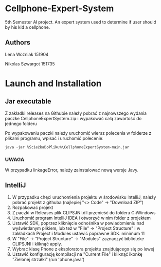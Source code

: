 # Cellphone-Expert-System
5th Semester AI project. An expert system used to determine if user should by his kid a cellphone.

## Authors

Lena Woźniak 151904

Nikolas Szwargot 151735

# Launch and Installation

## Jar executable

Z zakładki releases na Githubie należy pobrać z najnowszego wydania paczke CellphoneExpertSystem.zip i wypakować całą zawartość do jednego folderu

Po wypakowaniu paczki należy uruchomić wiersz polecenia w folderze z plikami programu, wpisać i uruchomić polecenie:

```
java -jar %ŚcieżkaDoPliku%\CellphoneExpertSystem-main.jar
```

### UWAGA

W przypadku linkageError, należy zainstalować nową wersje Javy.

## IntelliJ

1) W przypadku chęci uruchomienia projektu w środowisku IntelliJ, należy pobrać projekt z githuba (najlepiej "<> Code" -> "Download ZIP")
2) Rozpakować projekt
3) Z paczki w Releases plik CLIPSJNI.dll przenieść do folderu C:\Windows
4) Uruchomić program IntelliJ IDEA i otworzyć w nim folder z projektem
5) Ustawić SDK, poprzez kliknięcie odnośnika w powiadomieniu nad wyświetlanym plikiem, lub też w "File" -> "Project Structure" i w zakładkach Project i Modules ustawić poprawne SDK. minimum 11
6) W "File" -> "Project Structure" -> "Modules" zaznaczyć biblioteke CLIPSJNI i kliknąć apply.
7) Wybrać klasę Phone z eksploratora projektu znajdującego się po lewej
8) Ustawić konfigurację kompilacji na "Current File" i kliknąć ikonkę "Zielonej strzałki" (run 'phone.java')
